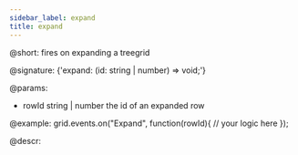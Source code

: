 ```yaml
---
sidebar_label: expand
title: expand
---          
```


@short: fires on expanding a treegrid

@signature: {'expand: (id: string | number) => void;'}

@params:
- rowId		string | number		the id of an expanded row

@example:
grid.events.on("Expand", function(rowId){
    // your logic here
});


@descr:

